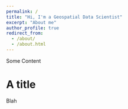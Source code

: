 ```yaml
---
permalink: /
title: "Hi, I'm a Geospatial Data Scientist"
excerpt: "About me"
author_profile: true
redirect_from: 
  - /about/
  - /about.html
---
```


Some Content

A title 
======
Blah


